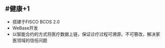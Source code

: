#健康+1
----------------------------
* 搭建于FISCO BCOS 2.0
* WeBase开发
* 以智能合约的方式将医疗数据上链，保证诊疗过程可溯源，不可篡改，解决家医领域的信任问题
